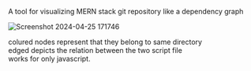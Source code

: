 A tool for visualizing MERN stack git repository like a dependency graph 

![Screenshot 2024-04-25 171746](https://github.com/user-attachments/assets/b10d8e9d-813b-4f60-8679-fb620cf3ab1e)

colured nodes represent that they belong to same directory <br>
edged depicts the relation between the two script file <br>
works for only javascript. 
